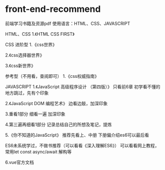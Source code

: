 # front-end-recommend
前端学习书籍及资源pdf
使用语言：HTML、CSS、JAVASCRIPT

HTML、CSS
1.《HTML CSS FIRST》

CSS
进阶型
1.《css世界》

2.《css选择器世界》

3.《css新世界》

参考型（不用看，查阅即可）
1.《css权威指南》

JAVASCRIPT
1.《JavaScript 高级程序设计 （第四版）》
只看前6章 初学看不懂的地方跳过，先有个印象
	
2.《JavaScript DOM 编程艺术》
边看边敲，加深印象

3.重看1部分 细看一遍 加深印象

4.第三遍再细看1部分 记录总结自己的所想及笔记，提炼

5.《你不知道的JavaScript》
推荐先看上、中册 下册偏介绍es6可以最后看

ES6未系统学过，不做书推荐（可以看看《深入理解ES6》）
可以看看网上教程，常用let const async/await 解构等

6.vue官方文档

